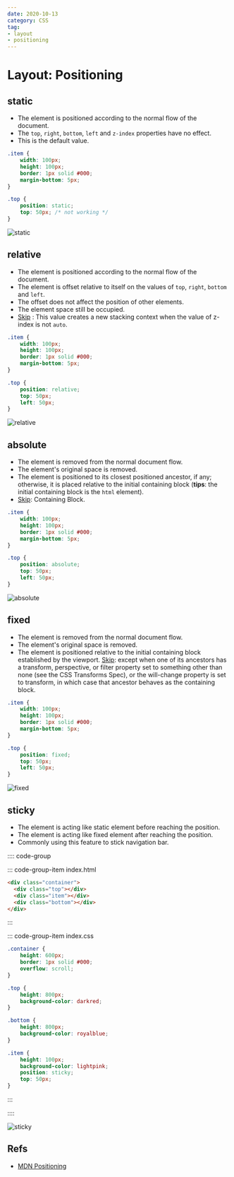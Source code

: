 ```yaml
---
date: 2020-10-13
category: CSS
tag:
- layout
- positioning
---
```


# Layout: Positioning

## static

- The element is positioned according to the normal flow of the document.
- The `top`, `right`, `bottom`, `left` and `z-index` properties have no effect.
- This is the default value.

```css
.item {
	width: 100px;
	height: 100px;
	border: 1px solid #000;
	margin-bottom: 5px;
}

.top {
	position: static;
	top: 50px; /* not working */
}
```

![static](./images/static.png)

## relative

- The element is positioned according to the normal flow of the document.
- The element is offset relative to itself on the values of `top`, `right`, `bottom` and `left`.
- The offset does not affect the position of other elements.
- The element space still be occupied.
- [Skip](https://developer.mozilla.org/en-US/docs/Web/CSS/position#values) : This value creates a new stacking context when the value of z-index is not `auto`.

```css
.item {
	width: 100px;
	height: 100px;
	border: 1px solid #000;
	margin-bottom: 5px;
}

.top {
	position: relative;
	top: 50px;
	left: 50px;
}
```

![relative](./images/relative.png)

## absolute

- The element is removed from the normal document flow.
- The element's original space is removed.
- The element is positioned to its closest positioned ancestor, if any; otherwise, it is placed relative to the initial containing block (**tips**: the initial containing block is the `html` element).
- [Skip](https://developer.mozilla.org/en-US/docs/Web/CSS/Containing_block): Containing Block.

```css
.item {
	width: 100px;
	height: 100px;
	border: 1px solid #000;
	margin-bottom: 5px;
}

.top {
	position: absolute;
	top: 50px;
	left: 50px;
}
```

![absolute](./images/absolute.png)

## fixed

- The element is removed from the normal document flow.
- The element's original space is removed.
- The element is positioned relative to the initial containing block established by the viewport. [Skip](https://developer.mozilla.org/en-US/docs/Web/CSS/position#values): except when one of its ancestors has a transform, perspective, or filter property set to something other than none (see the CSS Transforms Spec), or the will-change property is set to transform, in which case that ancestor behaves as the containing block.

```css
.item {
	width: 100px;
	height: 100px;
	border: 1px solid #000;
	margin-bottom: 5px;
}

.top {
	position: fixed;
	top: 50px;
	left: 50px;
}
```

![fixed](./images/fixed.png)

## sticky

- The element is acting like static element before reaching the position.
- The element is acting like fixed element after reaching the position.
- Commonly using this feature to stick navigation bar.

:::: code-group

::: code-group-item index.html
```html
<div class="container">
  <div class="top"></div>
  <div class="item"></div>
  <div class="bottom"></div>
</div>
```
:::

::: code-group-item index.css
```css
.container {
	height: 600px;
	border: 1px solid #000;
	overflow: scroll;
}

.top {
	height: 800px;
	background-color: darkred;
}

.bottom {
	height: 800px;
	background-color: royalblue;
}

.item {
	height: 100px;
	background-color: lightpink;
	position: sticky;
	top: 50px;
}
```
:::

::::

![sticky](./images/sticky.gif)

## Refs

- [MDN Positioning](https://developer.mozilla.org/en-US/docs/Web/CSS/position)

